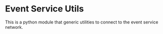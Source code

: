 # Event Service Utils
This is a python module that generic utilities to connect to the event service network.

